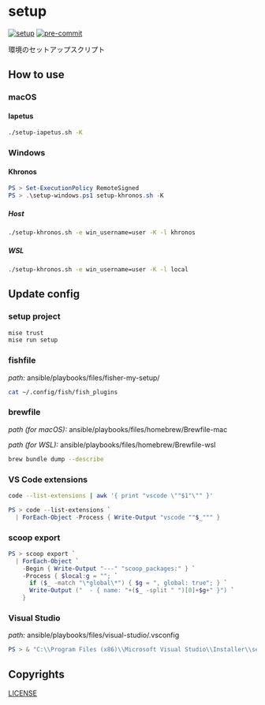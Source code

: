 # setup

[![setup](https://github.com/c18t/setup/actions/workflows/setup.yaml/badge.svg)](https://github.com/c18t/setup/actions/workflows/setup.yaml)
[![pre-commit](https://github.com/c18t/setup/actions/workflows/pre-commit.yaml/badge.svg)](https://github.com/c18t/setup/actions/workflows/pre-commit.yaml)

環境のセットアップスクリプト

## How to use

### macOS

#### Iapetus

```sh
./setup-iapetus.sh -K
```

### Windows

#### Khronos

```ps1
PS > Set-ExecutionPolicy RemoteSigned
PS > .\setup-windows.ps1 setup-khronos.sh -K
```

##### Host

```sh
./setup-khronos.sh -e win_username=user -K -l khronos
```

##### WSL

```sh
./setup-khronos.sh -e win_username=user -K -l local
```

## Update config

### setup project

```sh
mise trust
mise run setup
```

### fishfile

_path:_ ansible/playbooks/files/fisher-my-setup/

```sh
cat ~/.config/fish/fish_plugins
```

### brewfile

_path (for macOS):_ ansible/playbooks/files/homebrew/Brewfile-mac

_path (for WSL):_ ansible/playbooks/files/homebrew/Brewfile-wsl

```sh
brew bundle dump --describe
```

### VS Code extensions

```sh
code --list-extensions | awk '{ print "vscode \""$1"\"" }'
```

```ps1
PS > code --list-extensions `
  | ForEach-Object -Process { Write-Output "vscode ""$_""" }
```

### scoop export

```ps1
PS > scoop export `
  | ForEach-Object `
    -Begin { Write-Output "---" "scoop_packages:" } `
    -Process { $local:g = ""; `
      if ($_ -match "\*global\*") { $g = ", global: true"; } `
      Write-Output ("  - { name: "+($_ -split " ")[0]+$g+" }") `
    }
```

### Visual Studio

_path:_ ansible/playbooks/files/visual-studio/.vsconfig

```ps1
PS > & "C:\\Program Files (x86)\\Microsoft Visual Studio\\Installer\\setup.exe" export -p --channelId VisualStudio.17.Preview --productId Microsoft.VisualStudio.Product.Community --config .vsconfig
```

## Copyrights

[LICENSE](./LICENSE)
